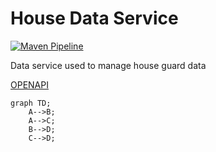 # House Data Service

[![Maven Pipeline](https://github.com/Rubber-Duck-999/RestService/actions/workflows/maven-publish.yml/badge.svg)](https://github.com/Rubber-Duck-999/RestService/actions/workflows/maven-publish.yml)

Data service used to manage house guard data

[OPENAPI](.swagger.json)

```mermaid
graph TD;
    A-->B;
    A-->C;
    B-->D;
    C-->D;
```
